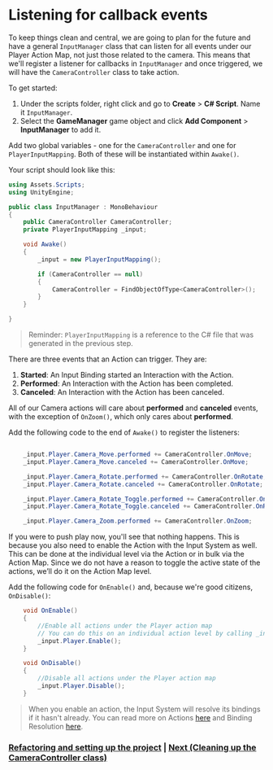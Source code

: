 # Listening for callback events

To keep things clean and central, we are going to plan for the future and have a general `InputManager` class that can listen for all events under our Player Action Map, not just those related to the camera. This means that we'll register a listener for callbacks in `InputManager` and once triggered, we will have the `CameraController` class to take action.

To get started:

1. Under the scripts folder, right click and go to **Create** > **C# Script**. Name it `InputManager`.
2. Select the **GameManager** game object and click **Add Component** > **InputManager** to add it.

Add two global variables - one for the `CameraController` and one for `PlayerInputMapping`. Both of these will be instantiated within `Awake()`.

Your script should look like this:

```csharp
using Assets.Scripts;
using UnityEngine;

public class InputManager : MonoBehaviour
{
    public CameraController CameraController;
    private PlayerInputMapping _input;

    void Awake()
    {
        _input = new PlayerInputMapping();

        if (CameraController == null)
        {
            CameraController = FindObjectOfType<CameraController>();
        }
    }

}
```

> Reminder: `PlayerInputMapping` is a reference to the C# file that was generated in the previous step. 

There are three events that an Action can trigger. They are:

1. **Started**: An Input Binding started an Interaction with the Action.
2. **Performed**: An Interaction with the Action has been completed.
3. **Canceled**: An Interaction with the Action has been canceled.

All of our Camera actions will care about **performed** and **canceled** events, with the exception of `OnZoom()`, which only cares about **performed**.  

Add the following code to the end of `Awake()` to register the listeners:

```csharp

    _input.Player.Camera_Move.performed += CameraController.OnMove;
    _input.Player.Camera_Move.canceled += CameraController.OnMove;

    _input.Player.Camera_Rotate.performed += CameraController.OnRotate;
    _input.Player.Camera_Rotate.canceled += CameraController.OnRotate;

    _input.Player.Camera_Rotate_Toggle.performed += CameraController.OnRotateToggle;
    _input.Player.Camera_Rotate_Toggle.canceled += CameraController.OnRotateToggle;

    _input.Player.Camera_Zoom.performed += CameraController.OnZoom;
```

If you were to push play now, you'll see that nothing happens. This is because you also need to enable the Action with the Input System as well. This can be done at the individual level via the Action or in bulk via the Action Map. Since we do not have a reason to toggle the active state of the actions, we’ll do it on the Action Map level. 

Add the following code for `OnEnable()` and, because we're good citizens, `OnDisable()`:

```csharp
    void OnEnable()
    {
        //Enable all actions under the Player action map
        // You can do this on an individual action level by calling _input.Player.Camera_Move.Enable() instead.
        _input.Player.Enable();
    }

    void OnDisable()
    {
        //Disable all actions under the Player action map
        _input.Player.Disable();
    }
```

> When you enable an action, the Input System will resolve its bindings if it hasn't already. You can read more on Actions [here](https://docs.unity3d.com/Packages/com.unity.inputsystem@1.0/manual/Actions.html#using-actions) and Binding Resolution [here](https://docs.unity3d.com/Packages/com.unity.inputsystem@1.0/manual/ActionBindings.html#binding-resolution).

### [Refactoring and setting up the project](./pt-1-refactoring-project.md)     |     [Next (Cleaning up the CameraController class)](./pt-3-cleaning-up-camera-controller.md)
